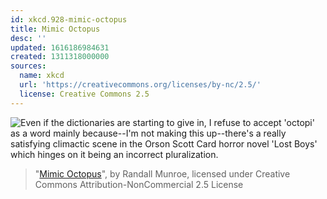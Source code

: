 ```yaml
---
id: xkcd.928-mimic-octopus
title: Mimic Octopus
desc: ''
updated: 1616186984631
created: 1311318000000
sources:
  name: xkcd
  url: 'https://creativecommons.org/licenses/by-nc/2.5/'
  license: Creative Commons 2.5
---
```

![Even if the dictionaries are starting to give in, I refuse to accept 'octopi' as a word mainly because--I'm not making this up--there's a really satisfying climactic scene in the Orson Scott Card horror novel 'Lost Boys' which hinges on it being an incorrect pluralization.](https://imgs.xkcd.com/comics/mimic_octopus.png)
> "[Mimic Octopus](https://xkcd.com/928/)", by Randall Munroe, licensed under Creative Commons Attribution-NonCommercial 2.5 License
